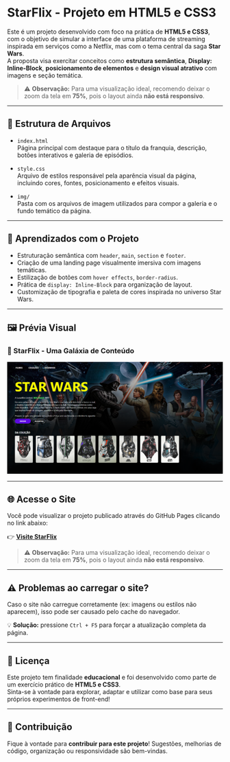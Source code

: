 # StarFlix - Projeto em HTML5 e CSS3

Este é um projeto desenvolvido com foco na prática de **HTML5 e CSS3**, com o objetivo de simular a interface de uma plataforma de streaming inspirada em serviços como a Netflix, mas com o tema central da saga **Star Wars**.  
A proposta visa exercitar conceitos como **estrutura semântica**, **Display: Inline-Block**, **posicionamento de elementos** e **design visual atrativo** com imagens e seção temática.

> ⚠️ **Observação:** Para uma visualização ideal, recomendo deixar o zoom da tela em **75%**, pois o layout ainda **não está responsivo**.

---

## 📁 Estrutura de Arquivos

- `index.html`  
  Página principal com destaque para o título da franquia, descrição, botões interativos e galeria de episódios.

- `style.css`  
  Arquivo de estilos responsável pela aparência visual da página, incluindo cores, fontes, posicionamento e efeitos visuais.

- `img/`  
  Pasta com os arquivos de imagem utilizados para compor a galeria e o fundo temático da página.

---

## 🚀 Aprendizados com o Projeto

- Estruturação semântica com `header`, `main`, `section` e `footer`.
- Criação de uma landing page visualmente imersiva com imagens temáticas.
- Estilização de botões com `hover effects`, `border-radius`.
- Prática de `display: Inline-Block` para organização de layout.
- Customização de tipografia e paleta de cores inspirada no universo Star Wars.

---

## 🖼️ Prévia Visual

### 🌌 StarFlix - Uma Galáxia de Conteúdo

![StarFlix Preview](/assets/img/preview.png)

---

## 🌐 Acesse o Site

Você pode visualizar o projeto publicado através do GitHub Pages clicando no link abaixo:

👉 **[Visite StarFlix](https://leobnfe.github.io/projeto-starflix/)**

> ⚠️ **Observação:** Para uma visualização ideal, recomendo deixar o zoom da tela em **75%**, pois o layout ainda **não está responsivo**.

---

## ⚠️ Problemas ao carregar o site?

Caso o site não carregue corretamente (ex: imagens ou estilos não aparecem), isso pode ser causado pelo cache do navegador.

💡 **Solução:** pressione `Ctrl + F5` para forçar a atualização completa da página.

---

## 📝 Licença

Este projeto tem finalidade **educacional** e foi desenvolvido como parte de um exercício prático de **HTML5 e CSS3**.  
Sinta-se à vontade para explorar, adaptar e utilizar como base para seus próprios experimentos de front-end!

---

## 🤝 Contribuição

Fique à vontade para **contribuir para este projeto**! Sugestões, melhorias de código, organização ou responsividade são bem-vindas.
